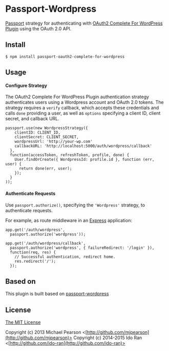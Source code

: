 # Passport-Wordpress

[Passport](https://github.com/jaredhanson/passport) strategy for authenticating
with [OAuth2 Complete For WordPress Plugin](https://wordpress.org/plugins/oauth2-provider/) using the OAuth 2.0 API.

## Install

    $ npm install passport-oauth2-complete-for-wordpress

## Usage

#### Configure Strategy

The OAuth2 Complete For WordPress Plugin authentication strategy authenticates users using a Wordpress
account and OAuth 2.0 tokens.  The strategy requires a `verify` callback, which
accepts these credentials and calls `done` providing a user, as well as
`options` specifying a client ID, client secret, and callback URL.

    passport.use(new WordpressStrategy({
        clientID: CLIENT_ID,
        clientSecret: CLIENT_SECRET,
        wordpressUrl: 'http://your-wp.com'
        callbackURL: 'http://localhost:5000/auth/wordpress/callback'
      },
      function(accessToken, refreshToken, profile, done) {
        User.findOrCreate({ WordpressId: profile.id }, function (err, user) {
          return done(err, user);
        });
      }
    ));

#### Authenticate Requests

Use `passport.authorize()`, specifying the `'Wordpress'` strategy, to
authenticate requests.

For example, as route middleware in an [Express](http://expressjs.com/)
application:

    app.get('/auth/wordpress',
      passport.authorize('wordpress'));

    app.get('/auth/wordpress/callback', 
      passport.authorize('wordpress', { failureRedirect: '/login' }),
      function(req, res) {
        // Successful authentication, redirect home.
        res.redirect('/');
      });

## Based on

  This plugin is built based on [passport-wordpress](https://github.com/mjpearson/passport-wordpress)

## License

[The MIT License](http://opensource.org/licenses/MIT)

Copyright (c) 2013 Michael Pearson <[http://github.com/mjpearson](http://github.com/mjpearson)>
Copyright (c) 2014-2015 Ido Ran <[http://github.com/ido-ran](http://github.com/ido-ran)>
